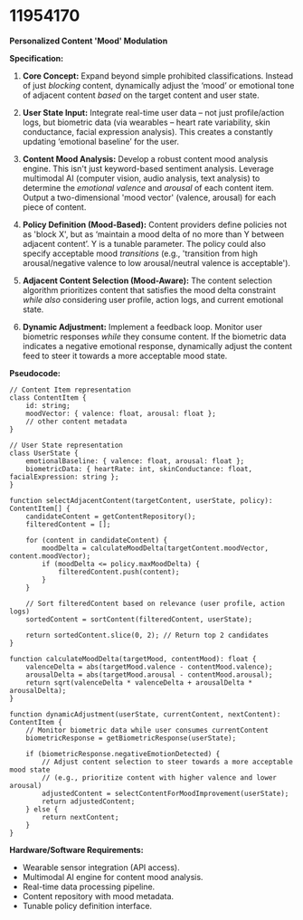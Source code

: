# 11954170

**Personalized Content 'Mood' Modulation**

**Specification:**

1.  **Core Concept:** Expand beyond simple prohibited classifications. Instead of just *blocking* content, dynamically adjust the ‘mood’ or emotional tone of adjacent content *based* on the target content and user state.

2.  **User State Input:** Integrate real-time user data – not just profile/action logs, but biometric data (via wearables – heart rate variability, skin conductance, facial expression analysis). This creates a constantly updating ‘emotional baseline’ for the user.

3.  **Content Mood Analysis:** Develop a robust content mood analysis engine.  This isn't just keyword-based sentiment analysis. Leverage multimodal AI (computer vision, audio analysis, text analysis) to determine the *emotional valence* and *arousal* of each content item.  Output a two-dimensional 'mood vector' (valence, arousal) for each piece of content.

4.  **Policy Definition (Mood-Based):** Content providers define policies not as 'block X', but as ‘maintain a mood delta of no more than Y between adjacent content’.  Y is a tunable parameter. The policy could also specify acceptable mood *transitions* (e.g., 'transition from high arousal/negative valence to low arousal/neutral valence is acceptable').

5.  **Adjacent Content Selection (Mood-Aware):**  The content selection algorithm prioritizes content that satisfies the mood delta constraint *while also* considering user profile, action logs, and current emotional state.

6.  **Dynamic Adjustment:** Implement a feedback loop.  Monitor user biometric responses *while* they consume content. If the biometric data indicates a negative emotional response, dynamically adjust the content feed to steer it towards a more acceptable mood state.

**Pseudocode:**

```
// Content Item representation
class ContentItem {
    id: string;
    moodVector: { valence: float, arousal: float };
    // other content metadata
}

// User State representation
class UserState {
    emotionalBaseline: { valence: float, arousal: float };
    biometricData: { heartRate: int, skinConductance: float, facialExpression: string };
}

function selectAdjacentContent(targetContent, userState, policy): ContentItem[] {
    candidateContent = getContentRepository();
    filteredContent = [];

    for (content in candidateContent) {
        moodDelta = calculateMoodDelta(targetContent.moodVector, content.moodVector);
        if (moodDelta <= policy.maxMoodDelta) {
            filteredContent.push(content);
        }
    }

    // Sort filteredContent based on relevance (user profile, action logs)
    sortedContent = sortContent(filteredContent, userState);

    return sortedContent.slice(0, 2); // Return top 2 candidates
}

function calculateMoodDelta(targetMood, contentMood): float {
    valenceDelta = abs(targetMood.valence - contentMood.valence);
    arousalDelta = abs(targetMood.arousal - contentMood.arousal);
    return sqrt(valenceDelta * valenceDelta + arousalDelta * arousalDelta);
}

function dynamicAdjustment(userState, currentContent, nextContent): ContentItem {
    // Monitor biometric data while user consumes currentContent
    biometricResponse = getBiometricResponse(userState);

    if (biometricResponse.negativeEmotionDetected) {
        // Adjust content selection to steer towards a more acceptable mood state
        // (e.g., prioritize content with higher valence and lower arousal)
        adjustedContent = selectContentForMoodImprovement(userState);
        return adjustedContent;
    } else {
        return nextContent;
    }
}

```

**Hardware/Software Requirements:**

*   Wearable sensor integration (API access).
*   Multimodal AI engine for content mood analysis.
*   Real-time data processing pipeline.
*   Content repository with mood metadata.
*   Tunable policy definition interface.